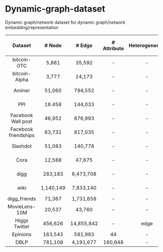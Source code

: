 # Dynamic-graph-dataset
Dynamic graph/network dataset for dynamic graph/network embedding/representation

| Dataset         |# Node         |# Edge         |# Attribute    | Heterogeneous |# time-span    |# sorce        |
| :-------------: |:-------------:|:-------------:|:-------------:|:-------------:|:-------------:|:-------------:|
| bitcoin-OTC     | 5,881         |35,592         |-             |-             |137            |[EvolveGCN AAAI20](http://snap.stanford.edu/data/soc-sign-bitcoin-otc.html)|
| bitcoin-Alpha   | 3,777         |24,173         |-             |-             |136            |[EvolveGCN AAAI20](https://snap.stanford.edu/data/soc-sign-bitcoin-alpha.html)|
| Aminer          | 51,060        |794,552        |-             |-             |16             |[DynamicTriad AAAI18](https://drive.google.com/file/d/1vzvVhZ-FIY3iY3nBQlW77GRfJO0o_Ugg/view?usp=sharing)|
| PPI          | 16.458        |144,033       |-             |-            |37             |[tNodeEmbedding IJCAI19](https://github.com/urielsinger/tNodeEmbed)|
| Facebook Wall post          | 46,952        |876,993       |-             |-            |46             |[tNodeEmbedding IJCAI19](http://konect.uni-koblenz.de/networks/facebook-wosn-wall)|
| Facebook friendships          | 63,731        |817,035       |-             |-             |26             |[tNodeEmbedding IJCAI19](http://konect.uni-koblenz.de/networks/facebook-wosn-links)|
| Slashdot          | 51,083        |140,778       |-             |-             |12             |[tNodeEmbedding IJCAI19](http://konect.uni-koblenz.de/networks/slashdot-threads)|
| Cora          | 12,588        |47,675       |-             |-             |39             |[tNodeEmbedding IJCAI19](http://konect.uni-koblenz.de/networks/slashdot-threads)|
| digg          | 283,183        |6,473,708       |-             |-             |-             |[node2bits PKDD19](http://konect.uni-koblenz.de/networks/slashdot-threads)|
| wiki          | 1,140,149        |7,833,140       |-             |-             |-             |[node2bits PKDD19](http://konect.uni-koblenz.de/networks/slashdot-threads)|
| digg_friends          | 71,367        | 1,731,658       |-             |-             |-2009             |[DNPS TKDE19](https://www.isi.edu/~lerman/downloads/digg2009.html)|
| MovieLens-10M          | 20,537        | 43,760       |-             |-             |13             |[DySAT WSDM20](https://drive.google.com/open?id=1TAWipN2y6uYf5BRtlKp-NY2BT3znH1YB)|
| Higgs Twitter          | 456,626        | 14,855,842       |-             |edge             |7 Days             |[SNAP standford](http://snap.stanford.edu/data/higgs-twitter.html)|
| Epinions          | 163,543        |581,983       |44             |-             |12             |[Our](https://cse.msu.edu/~tangjili/trust.html)|
| DBLP          | 781,108        |4,191,677       |160,648             |-             |10             |Our|
